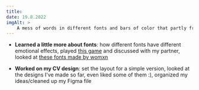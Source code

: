 ```yaml
---
title:
date: 19.8.2022
imgAlt: >
    A mess of words in different fonts and bars of color that partly frame, overlap and underline the text: "100 Days of Design", "19". The 19 is big and bold, taking up about half of the image. The word 'days' is set in two different fonts: 'DAY' is big and bold like the 19, the 's' is much smaller. The colored bars are a pinkish red, a canary yellow and a deep purple.
---
```


-   **Learned a little more about fonts**: how different fonts have different emotional effects, played [this game](https://game.fonts.adobe.com/) and discussed with my partner, looked at [these fonts made by womxn](https://www.design-research.be/by-womxn/)

-   **Worked on my CV design**: set the layout for a simple version, looked at the designs I've made so far, even liked some of them :), organized my ideas/cleaned up my Figma file
